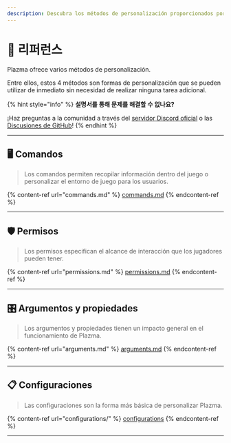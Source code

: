 ```yaml
---
description: Descubra los métodos de personalización proporcionados por Plazma.
---
```


# 📜 리퍼런스

Plazma ofrece varios métodos de personalización.

Entre ellos, estos 4 métodos son formas de personalización que se pueden utilizar de inmediato sin necesidad de realizar ninguna tarea adicional.

{% hint style="info" %}
**설명서를 통해 문제를 해결할 수 없나요?**

¡Haz preguntas a la comunidad a través del [servidor Discord oficial](https://discord.gg/MmfC52K8A8) o las [Discusiones de GitHub](https://github.com/PlazmaMC/PlazmaBukkit/discussions)!
{% endhint %}

***

## 🖥️ Comandos <a href="#id-1" id="id-1"></a>

> Los comandos permiten recopilar información dentro del juego o personalizar el entorno de juego para los usuarios.

{% content-ref url="commands.md" %}
[commands.md](commands.md)
{% endcontent-ref %}

***

## 🛡️ Permisos <a href="#id-2" id="id-2"></a>

> Los permisos especifican el alcance de interacción que los jugadores pueden tener.

{% content-ref url="permissions.md" %}
[permissions.md](permissions.md)
{% endcontent-ref %}

***

## 🎛️ Argumentos y propiedades <a href="#id-3" id="id-3"></a>

> Los argumentos y propiedades tienen un impacto general en el funcionamiento de Plazma.

{% content-ref url="arguments.md" %}
[arguments.md](arguments.md)
{% endcontent-ref %}

***

## 📋 Configuraciones <a href="#id-4" id="id-4"></a>

> Las configuraciones son la forma más básica de personalizar Plazma.

{% content-ref url="configurations/" %}
[configurations](configurations/)
{% endcontent-ref %}

***
